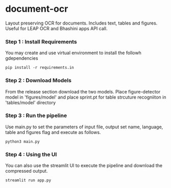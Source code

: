 # document-ocr
Layout preserving OCR for documents. Includes text, tables and figures. Useful for LEAP OCR and Bhashini apps API call.


### Step 1 : Install Requirements
You may create and use virtual environment to install the followh gdependencies
```
pip install -r requirements.in
```

### Step 2 : Download Models
From the release section download the two models. Place figure-detector model in 'figures/model' and place sprint.pt for table strcuture recogniiton in 'tables/model' directory 

### Step 3 : Run the pipeline
Use main.py to set the parameters of input file, output set name, language, table and figures flag and execute as follows.
```
python3 main.py
```

### Step 4 : Using the UI
You can also use the streamlit UI to execute the pipeline and download the compressed output. 
```
streamlit run app.py
```
